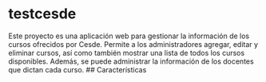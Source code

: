 # testcesde
Este proyecto es una aplicación web para gestionar la información de los cursos ofrecidos por Cesde. Permite a los administradores agregar, editar y eliminar cursos, así como también mostrar una lista de todos los cursos disponibles. Además, se puede administrar la información de los docentes que dictan cada curso.  ## Características
